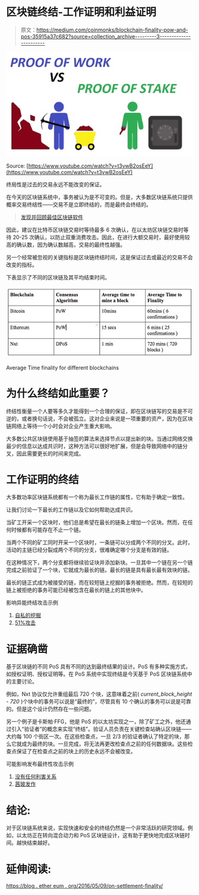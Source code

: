 # 区块链终结-工作证明和利益证明

> 原文：<https://medium.com/coinmonks/blockchain-finality-pow-and-pos-35915a37c682?source=collection_archive---------3----------------------->

![](img/0672090bdf9f3f45f44810e687f34f79.png)

Source: [https://www.youtube.com/watch?v=t3vwB2osEeY](https://www.youtube.com/watch?v=t3vwB2osEeY)

终局性是过去的交易永远不能改变的保证。

在今天的区块链系统中，事务被认为是不可变的。但是，大多数区块链系统只提供概率交易终结性——交易不是立即终结的，而是最终会终结的。

> [发现并回顾最佳区块链软件](https://coincodecap.com)

因此，建议在比特币区块链交易时等待最多 6 次确认，在以太坊区块链交易时等待 20-25 次确认，以防止双重消费攻击。因此，在进行大额交易时，最好使用较高的确认数，因为确认数越高，交易的最终性越强。

另一个经常被忽视的关键指标是区块链终结时间，这是保证过去或最近的交易不会改变的指标。

下表显示了不同的区块链及其平均结束时间。

![](img/181f87a67fd73e1d35ee11783083fe90.png)

Average Time finality for different blockchains

# **为什么终结如此重要？**

终结性衡量一个人要等多久才能得到一个合理的保证，即在区块链写的交易是不可逆的，或者换句话说，不会被孤立。这对企业来说是一项重要的资产，因为在区块链网络上等待一个小时会对企业产生重大影响。

大多数公共区块链使用基于抽签的算法来选择节点以提出新的块。当通过网络交换最少的信息以达成共识时，这种方法可以很好地扩展，但是会导致网络中的链分叉，因此需要更长的时间来完成。

# **工作证明的终结**

大多数功率区块链系统都有一个称为最长工作链的属性，它有助于确定一致性。

让我们讨论一下最长的工作链以及它如何帮助达成共识。

当矿工开采一个区块时，他们总是希望在最长的链条上增加一个区块。然而，在任何时候都有可能存在不止一个链。

当两个不同的矿工同时开采一个区块时，一条链可以分成两个不同的分叉。此时，活动的主链已经分裂成两个不同的分支，很难确定哪个分支是有效的链。

在这种情况下，两个分支都将继续验证块并添加新块。一旦其中一个链在另一个链完成之前验证了一个块，它就成为最长的链。最长的链是具有最长最有效块的链。

最长的链正式成为被接受的链，而在较短链上挖掘的事务被拒绝。然而，在较短的链上被拒绝的事务可能已经被包含在最长的链上的其他块中。

影响异能终结攻击示例

1.  [自私的挖掘](https://www.investopedia.com/terms/s/selfish-mining.asp)
2.  [51%攻击](https://en.bitcoin.it/wiki/Majority_attack)

# **证据确凿**

基于区块链的不同 PoS 具有不同的达到最终结果的设计。PoS 有多种实施方式，如授权证明、授权证明等。在 PoS 系统中实现终结是今天基于 PoS 区块链系统中的主要讨论。

例如，Nxt 协议仅允许重组最后 720 个块，这意味着之前( *current_block_height - 720* )个块中的事务可以说是“最终的”，尽管具有 10 个确认的事务可以说是可靠的。但是这个设计仍然存在一些问题。

另一个例子是卡斯帕·FFG，他是 PoS 的以太坊实现之一，除了矿工之外，他还通过引入“验证者”的概念来实现“终结”。验证人员负责在关键检查站确认区块链——大约每 100 个街区一次。在这些检查点，一旦 2/3 的验证者确认了特定的块，那么它就成为最终的块。一旦完成，将无法再更改检查点之前的任何数据块。这些检查点保证了在检查点之前的块上的历史永远不会被改变。

可能影响发布最终性攻击示例

1.  [没有任何利害关系](https://hackernoon.com/nothing-at-stake-a-dialogue-2ded91318cb9)
2.  [茜玻发作](https://en.wikipedia.org/wiki/Sybil_attack)

# **结论:**

对于区块链系统来说，实现快速和安全的终结仍然是一个非常活跃的研究领域。例如，以太坊正在转向混合动力和 PoS 区块链设计，这有助于更快地完成区块链时间。越快结束越好。

# **延伸阅读:**

[https://blog . ether eum . org/2016/05/09/on-settlement-finality/](https://blog.ethereum.org/2016/05/09/on-settlement-finality/)